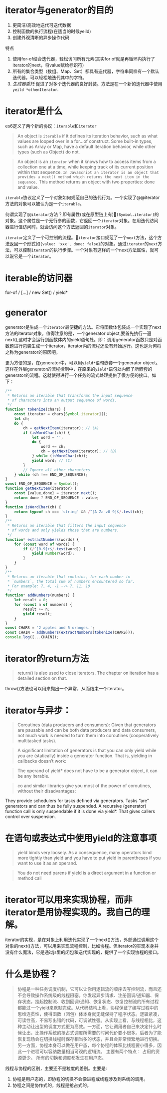 # iterator与generator的目的

1. 更简洁/高效地迭代可迭代数据
2. 控制函数的执行流程(在适当的时候yeild)
3. 创建外观清晰的异步操作代码

特点
1. 使用for-of结合迭代器，轻松访问所有元素(其实for of就是再循环内执行了iterator的next，将value赋给标识符)
2. 所有的集合类型（数组、Map、Set）都具有迭代器，字符串同样有一个默认迭代器，可以轻松地迭代其中的字符。
3. *生成器委托* 促进了对多个迭代器的良好封装。方法是在一个新的迭代器中使用`yeild *othenIterator`.

# iterator是什么
es6定义了两个新的协议：`iterable`和`iterator`

> An object is `iterable` if it defines its iteration behavior, such as what values are looped over in a for...of construct. Some built-in types, such as Array or Map, have a default iteration behavior, while other types (such as Object) do not.

> An object is an `iterator` when it knows how to access items from a collection one at a time, while keeping track of its current position within that sequence. `In JavaScript an iterator is an object that provides a next() method which returns the next item in the sequence.` This method returns an object with two properties: done and value.

`iterable`协议定义了一个对象如何规范自己的迭代行为。一个实现了@@iterator方法的对象可以被认为是一个`iterable`。

何谓实现了`@@iterator`方法？即有属性(或在原型链上有)`[Symbol.iterator]`的对象。这个属性是一个无行参的函数，它返回一个`iterator`对象。在用迭代访问器进行值访问时，就会访问这个方法返回的`iterator`对象。

`iterator`定义了一个可控制的流程。`iterator`接口规范了一个`next`方法，这个方法返回一个形式如`{value: 'xxx', done: false}`的对象。通过`iterator`的`next`方法，可以控制`iterator`的执行步骤。一个对象有这样的一个next方法属性，就可以说它是一个`iterator`。

# iterable的访问器
for-of / [...] / new Set() / yield*

# generator
generator是生成一个`iterator`最便捷的方法。它将函数体包装成一个实现了next方法的iterator对象。值得注意的是，一个generator object,要首先执行一遍next(),这时才会运行到函数体内的yield语句处。即：调用generator函数只是对函数题进行包装生成一个iterator，iterator内的流程还没有开始运行。这也是为何将之称为generator的原因吧。

更为方便的是，在generator中，可以用`yield*`语句嵌套一个generator object。这样在外层generator的流程控制中，在原来的`yield*`语句处内嵌了所嵌套的generator的流程。这就使得进行一个任务的流式处理提供了很方便的接口。如下：

```javascript
/**
 * Returns an iterable that transforms the input sequence
 * of characters into an output sequence of words.
 */
function* tokenize(chars) {
    const iterator = chars[Symbol.iterator]();
    let ch;
    do {
        ch = getNextItem(iterator); // (A)
        if (isWordChar(ch)) {
            let word = '';
            do {
                word += ch;
                ch = getNextItem(iterator); // (B)
            } while (isWordChar(ch));
            yield word; // (C)
        }
        // Ignore all other characters
    } while (ch !== END_OF_SEQUENCE);
}
const END_OF_SEQUENCE = Symbol();
function getNextItem(iterator) {
    const {value,done} = iterator.next();
    return done ? END_OF_SEQUENCE : value;
}
function isWordChar(ch) {
    return typeof ch === 'string' && /^[A-Za-z0-9]$/.test(ch);
}
/**
 * Returns an iterable that filters the input sequence
 * of words and only yields those that are numbers.
 */
function* extractNumbers(words) {
    for (const word of words) {
        if (/^[0-9]+$/.test(word)) {
            yield Number(word);
        }
    }
}
/**
 * Returns an iterable that contains, for each number in
 * `numbers`, the total sum of numbers encountered so far.
 * For example: 7, 4, -1 --> 7, 11, 10
 */
function* addNumbers(numbers) {
    let result = 0;
    for (const n of numbers) {
        result += n;
        yield result;
    }
}
const CHARS = '2 apples and 5 oranges.';
const CHAIN = addNumbers(extractNumbers(tokenize(CHARS)));
console.log([...CHAIN]);
```

# iterator的return方法

> return() is also used to close iterators. The chapter on iteration has a detailed section on that.

throw()方法也可以用来抛出一个异常，从而结束一个iterator。

# iterator与异步：

> Coroutines (data producers and consumers): Given that generators are pausable and can be both data producers and data consumers, not much work is needed to turn them into coroutines (cooperatively multitasked tasks).

> A significant limitation of generators is that you can only yield while you are (statically) inside a generator function. That is, yielding in callbacks doesn’t work:

> The operand of yield* does not have to be a generator object, it can be any iterable.

> co and similar libraries give you most of the power of coroutines, without their disadvantages:

They provide schedulers for tasks defined via generators.
Tasks “are” generators and can thus be fully suspended.
A recursive (generator) function call is only suspendable if it is done via yield*. That gives callers control over suspension.

# 在语句或表达式中使用yield的注意事项

> yield binds very loosely. As a consequence, many operators bind more tightly than yield and you have to put yield in parentheses if you want to use it as an operand.

> You do not need parens if yield is a direct argument in a function or method call

# iterator可以用来实现协程，而非iterator是用协程实现的。我自己的理解。
iterator的实现，是在对象上利用迭代实现了一个next()方法，外部通过调用这个对象的next()方法，可以用来实现流程控制，比如协程。但iterator的实现本身并没有什么魔法，它是通过js里的闭包和迭代实现的，提供了一个实现协程的接口。

# 什么是协程？
> 协程是一种任务调度机制，它可以让你用逻辑流的顺序去写控制流，而且还不会导致操作系统级的线程阻塞。你发起异步请求、注册回调/通知器、保存状态，挂起控制流、收到回调/通知、恢复状态、恢复控制流的所有过程都能过一个yield来默默完成。从代码结构上看，协程保证了编写过程中的思维连贯性，使得函数（闭包）体本身就无缝保持了程序状态。逻辑紧凑，可读性高，不易写出错的代码，可调试性强。从实现上看，与线程相比，这种主动让出型的调度方式更为高效。一方面，它让调用者自己来决定什么时候让出，比操作系统的抢占式调度所需要的时间代价要小很多。后者为了能恢复现场会在切换线程时保存相当多的状态，并且会非常频繁地进行切换。另一方面，协程本身可以做在用户态，每个协程的体积比线程要小得多，因此一个进程可以容纳数量相当可观的逻辑流。
> 主要有两个特点：
  占用的资源更少。
  所有的切换和调度都发生在用户态。

线程与协程的区别，主要还不是粒度的差别。主要是:
1. 协程是用户态的，即协程的切换不会像进程或线程涉及到系统的调用。
2. 协程之间是协作式的，线程是抢占式的。